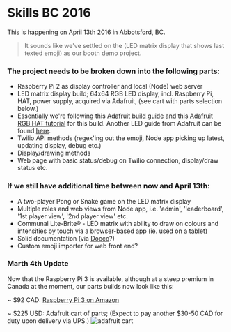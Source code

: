 # Skills BC 2016

This is happening on April 13th 2016 in Abbotsford, BC.

> It sounds like we've settled on the (LED matrix display that shows last texted emoji) as our booth demo project.

### The project needs to be broken down into the following parts:

- Raspberry Pi 2 as display controller and local (Node) web server
- LED matrix display build; 64x64 RGB LED display, incl. Raspberry Pi, HAT, power supply, acquired via Adafruit, (see cart with parts selection below.)
- Essentially we're following this [Adafruit build guide](https://learn.adafruit.com/raspberry-pi-led-matrix-display) and this [Adafruit RGB HAT tutorial](https://learn.adafruit.com/adafruit-rgb-matrix-plus-real-time-clock-hat-for-raspberry-pi) for this build. Another LED guide from Adafruit can be found [here](https://github.com/hzeller/rpi-rgb-led-matrix).
- Twilio API methods (regex'ing out the emoji, Node app picking up latest, updating display, debug etc.)
- Display/drawing methods
- Web page with basic status/debug on Twilio connection, display/draw status etc.

### If we still have additional time between now and April 13th:

- A two-player Pong or Snake game on the LED matrix display
- Multiple roles and web views from Node app, i.e. 'admin', 'leaderboard', '1st player view', '2nd player view' etc.
- Communal Lite-Brite® - LED matrix with ability to draw on colours and intensities by touch via a browser-based app (ie. used on a tablet)
- Solid documentation (via [Docco](https://jashkenas.github.io/docco/)?)
- Custom emoji importer for web front end?

### Marth 4th Update

Now that the Raspberry Pi 3 is available, although at a steep premium in Canada at the moment, our parts builds now look like this:

~ $92 CAD: [Raspberry Pi 3 on Amazon](http://www.amazon.ca/gp/product/B01C6FRVQM)

~ $225 USD: Adafruit cart of parts; (Expect to pay another $30-50 CAD for duty upon delivery via UPS.)
![adafruit cart](http://i.imgur.com/iaj8ZOH.png)